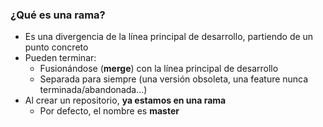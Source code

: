 ### ¿Qué es una rama?

* Es una divergencia de la línea principal de desarrollo, partiendo de un punto concreto
* Pueden terminar:
  * Fusionándose (**merge**) con la línea principal de desarrollo
  * Separada para siempre (una versión obsoleta, una feature nunca terminada/abandonada...)
* Al crear un repositorio, **ya estamos en una rama**
  * Por defecto, el nombre es **master**